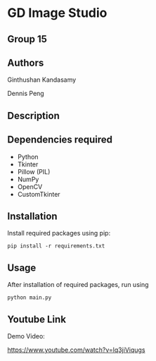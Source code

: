 # GD Image Studio 

## Group 15

## Authors

Ginthushan Kandasamy 

Dennis Peng 

## Description

## Dependencies required

* Python
* Tkinter
* Pillow (PIL)
* NumPy
* OpenCV
* CustomTkinter

## Installation

Install required packages using pip:

```pip install -r requirements.txt```

## Usage

After installation of required packages, run using 

 ```python main.py``` 

## Youtube Link

Demo Video: 

https://www.youtube.com/watch?v=lq3jiViqugs
